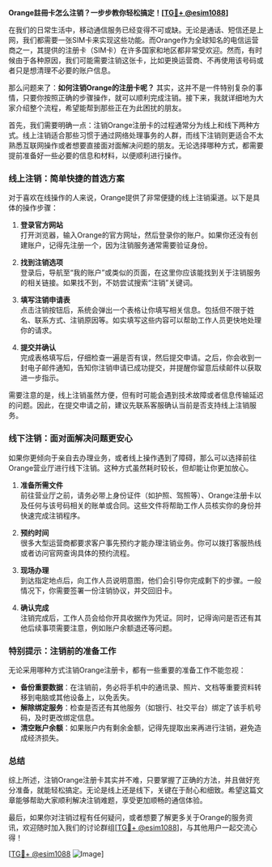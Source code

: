**Orange註冊卡怎么注销？一步步教你轻松搞定！[[TG💪+ @esim1088](https://t.me/s/esim1088)]**

在我们的日常生活中，移动通信服务已经变得不可或缺。无论是通话、短信还是上网，我们都需要一张SIM卡来实现这些功能。而Orange作为全球知名的电信运营商之一，其提供的注册卡（SIM卡）在许多国家和地区都非常受欢迎。然而，有时候由于各种原因，我们可能需要注销这张卡，比如更换运营商、不再使用该号码或者只是想清理不必要的账户信息。

那么问题来了：**如何注销Orange的注册卡呢？** 其实，这并不是一件特别复杂的事情，只要你按照正确的步骤操作，就可以顺利完成注销。接下来，我就详细地为大家介绍整个流程，希望能帮到那些正在为此困扰的朋友。

首先，我们需要明确一点：注销Orange注册卡的过程通常分为线上和线下两种方式。线上注销适合那些习惯于通过网络处理事务的人群，而线下注销则更适合不太熟悉互联网操作或者想要直接面对面解决问题的朋友。无论选择哪种方式，都需要提前准备好一些必要的信息和材料，以便顺利进行操作。

### 线上注销：简单快捷的首选方案

对于喜欢在线操作的人来说，Orange提供了非常便捷的线上注销渠道。以下是具体的操作步骤：

1. **登录官方网站**  
   打开浏览器，输入Orange的官方网址，然后登录你的账户。如果你还没有创建账户，记得先注册一个，因为注销服务通常需要验证身份。

2. **找到注销选项**  
   登录后，导航至“我的账户”或类似的页面，在这里你应该能找到关于注销服务的相关链接。如果找不到，不妨尝试搜索“注销”关键词。

3. **填写注销申请表**  
   点击注销按钮后，系统会弹出一个表格让你填写相关信息。包括但不限于姓名、联系方式、注销原因等。如实填写这些内容可以帮助工作人员更快地处理你的请求。

4. **提交并确认**  
   完成表格填写后，仔细检查一遍是否有误，然后提交申请。之后，你会收到一封电子邮件通知，告知你注销申请已成功提交，并提醒你留意后续邮件以获取进一步指示。

需要注意的是，线上注销虽然方便，但有时可能会遇到技术故障或者信息传输延迟的问题。因此，在提交申请之前，建议先联系客服确认当前是否支持线上注销服务。

### 线下注销：面对面解决问题更安心

如果你更倾向于亲自去办理业务，或者线上操作遇到了障碍，那么可以选择前往Orange营业厅进行线下注销。这种方式虽然耗时较长，但却能让你更加放心。

1. **准备所需文件**  
   前往营业厅之前，请务必带上身份证件（如护照、驾照等）、Orange注册卡以及任何与该号码相关的账单或合同。这些文件将帮助工作人员核实你的身份并快速完成注销程序。

2. **预约时间**  
   很多大型运营商都要求客户事先预约才能办理注销业务。你可以拨打客服热线或者访问官网查询具体的预约流程。

3. **现场办理**  
   到达指定地点后，向工作人员说明意图，他们会引导你完成剩下的步骤。一般情况下，你需要签署一份注销协议，并交回旧卡。

4. **确认完成**  
   注销完成后，工作人员会给你开具收据作为凭证。同时，记得询问是否还有其他后续事项需要注意，例如账户余额退还等问题。

### 特别提示：注销前的准备工作

无论采用哪种方式注销Orange注册卡，都有一些重要的准备工作不能忽视：

- **备份重要数据**：在注销前，务必将手机中的通讯录、照片、文档等重要资料转移到电脑或其他设备上，以免丢失。
- **解除绑定服务**：检查是否还有其他服务（如银行、社交平台）绑定了该手机号码，及时更改绑定信息。
- **清空账户余额**：如果账户内有剩余金额，记得先提取出来再进行注销，避免造成经济损失。

### 总结

综上所述，注销Orange注册卡其实并不难，只要掌握了正确的方法，并且做好充分准备，就能轻松搞定。无论是线上还是线下，关键在于耐心和细致。希望这篇文章能够帮助大家顺利解决注销难题，享受更加顺畅的通信体验。

最后，如果你对注销过程有任何疑问，或者想要了解更多关于Orange的服务资讯，欢迎随时加入我们的讨论群组[[TG💪+ @esim1088](https://t.me/s/esim1088)]，与其他用户一起交流心得！

[[TG💪+ @esim1088](https://t.me/s/esim1088) ![Image](https://i.postimg.cc/4NQfJmqS/Snipaste-2025-05-13-00-14-12.png)]